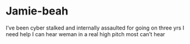 # Jamie-beah
I’ve been cyber stalked and internally assaulted for going on three yrs I need help I can hear weman in a real high pitch most can’t hear

